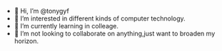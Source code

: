 - 👋 Hi, I’m @tonygyf
- 👀 I’m interested in different kinds of computer technology.
- 🌱 I’m currently learning in colleage.
- 💞️ I’m not looking to collaborate on anything,just want to broaden my horizon.


<!---
tonygyf/tonygyf is a ✨ special ✨ repository because its `README.md` (this file) appears on your GitHub profile.
You can click the Preview link to take a look at your changes.
--->
